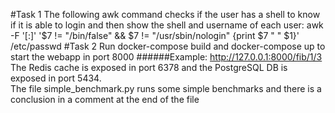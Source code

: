#Task 1
The following awk command checks if the user has a shell to know if it is able to login and then show the shell and username of each user:
awk -F '[:]' '$7 != "/bin/false" && $7 != "/usr/sbin/nologin" {print $7 " " $1}' /etc/passwd
#Task 2
Run docker-compose build and docker-compose up to start the webapp in port 8000
######Example: http://127.0.0.1:8000/fib/1/3
The Redis cache is exposed in port 6378 and the PostgreSQL DB is exposed in port 5434.  
The file simple_benchmark.py runs some simple benchmarks and there is a conclusion in a comment at the end of the file